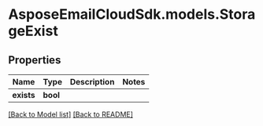 # AsposeEmailCloudSdk.models.StorageExist
## Properties
Name | Type | Description | Notes
------------ | ------------- | ------------- | -------------
**exists** | **bool** |  | 



[[Back to Model list]](Models.md) [[Back to README]](README.md)


